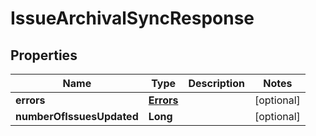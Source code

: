 # IssueArchivalSyncResponse

## Properties
Name | Type | Description | Notes
------------ | ------------- | ------------- | -------------
**errors** | [**Errors**](Errors.md) |  |  [optional]
**numberOfIssuesUpdated** | **Long** |  |  [optional]
